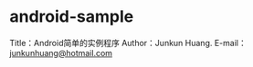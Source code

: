 android-sample
==============

Title：Android简单的实例程序 	Author：Junkun Huang.  	E-mail：junkunhuang@hotmail.com